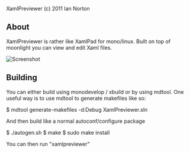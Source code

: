 XamlPreviewer (c) 2011 Ian Norton <inorton-at-gmail>

About
------

XamlPreviewer is rather like XamlPad for mono/linux. Built on top of moonlight you can view and edit Xaml files. 

<img src="https://github.com/inorton/XamlPreviewer/raw/master/screenshots/xpv-0.2.1.png" alt="Screenshot"/>

Building
--------

You can either build using monodevelop / xbuild or by using mdtool. One useful way
is to use mdtool to generate makefiles like so:

$ mdtool generate-makefiles -d:Debug XamlPreviewer.sln

And then build like a normal autoconf/configure package

$ ./autogen.sh
$ make
$ sudo make install

You can then run "xamlpreviewer"
